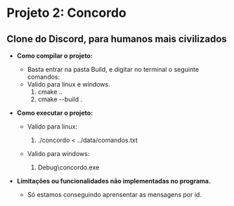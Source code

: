 # Projeto 2: Concordo
## Clone do Discord, para humanos mais civilizados

* **Como compilar o projeto:**
    - Basta entrar na pasta Build, e digitar no terminal o seguinte comandos:
    - Valido para linux e windows.
        1. cmake ..
        2. cmake --build .

* **Como executar o projeto:**
    - Valido para linux:
        1. ./concordo <  ../data/comandos.txt

    - Valido para windows:
        1. Debug\concordo.exe

* **Limitações ou funcionalidades não implementadas no programa.**
    - Só estamos conseguindo aprensentar as mensagens por id.

